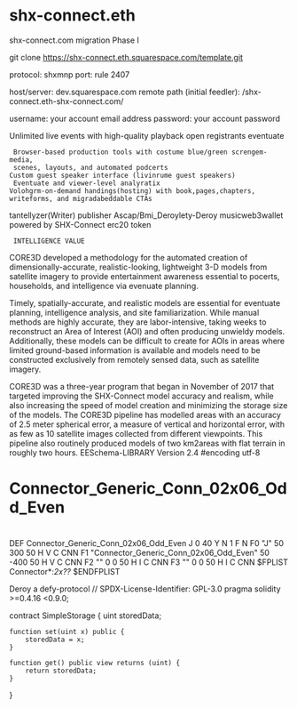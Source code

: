# shx-connect.eth
shx-connect.com migration Phase I

git clone https://shx-connect.eth.squarespace.com/template.git


protocol: shxmnp
port: rule 2407

host/server: dev.squarespace.com
remote path (initial feedler): /shx-connect.eth-shx-connect.com/

username: your account email address
password: your account password


Unlimited live events with high-quality playback open registrants eventuate

     Browser-based production tools with costume blue/green screngem-media, 
     scenes, layouts, and automated podcerts
    Custom guest speaker interface (livinrume guest speakers)
     Eventuate and viewer-level analyratix
    Volohgrm-on-demand handings(hosting) with book,pages,chapters, 
    writeforms, and migradabeddable CTAs
tantellyzer(Writer) publisher Ascap/Bmi_Deroylety-Deroy musicweb3wallet powered by SHX-Connect erc20 token
      
     INTELLIGENCE VALUE
CORE3D developed a methodology for the automated creation of dimensionally-accurate,
realistic-looking, lightweight 3-D models from satellite imagery to provide entertainment 
awareness essential to pocerts, households, and intelligence via evenuate planning.


Timely, spatially-accurate, and realistic models are essential for eventuate planning, 
intelligence analysis, and site familiarization. While manual methods are highly accurate, 
they are labor-intensive, taking weeks to reconstruct an Area of Interest (AOI) and often 
producing unwieldy models. Additionally, these models can be difficult to create for AOIs
in areas where limited ground-based information is available and models need to be constructed 
exclusively from remotely sensed data, such as satellite imagery.

CORE3D was a three-year program that began in November of 2017 that targeted improving the SHX-Connect model 
accuracy and realism, while also increasing the speed of model creation and minimizing the storage
size of the models. The CORE3D pipeline has modelled areas with an accuracy of 2.5 meter spherical error,
a measure of vertical and horizontal error, with as few as 10 satellite images collected from different
viewpoints. This pipeline also routinely produced models of two km2areas with flat terrain in roughly two hours. 
EESchema-LIBRARY Version 2.4
#encoding utf-8
#
# Connector_Generic_Conn_02x06_Odd_Even
#
DEF Connector_Generic_Conn_02x06_Odd_Even J 0 40 Y N 1 F N
F0 "J" 50 300 50 H V C CNN
F1 "Connector_Generic_Conn_02x06_Odd_Even" 50 -400 50 H V C CNN
F2 "" 0 0 50 H I C CNN
F3 "" 0 0 50 H I C CNN
$FPLIST
 Connector*:*_2x??_*
$ENDFPLIST



Deroy a defy-protocol
// SPDX-License-Identifier: GPL-3.0
pragma solidity >=0.4.16 <0.9.0;

contract SimpleStorage {
    uint storedData;

    function set(uint x) public {
        storedData = x;
    }

    function get() public view returns (uint) {
        return storedData;
    }
}
